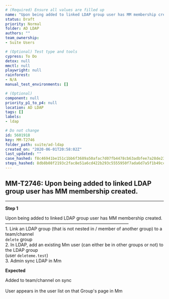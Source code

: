 ```yaml
---
# (Required) Ensure all values are filled up
name: "Upon being added to linked LDAP group user has MM membership created."
status: Draft
priority: Normal
folder: AD LDAP
authors: ""
team_ownership: 
- Suite Users

# (Optional) Test type and tools
cypress: To Do
detox: null
mmctl: null
playwright: null
rainforest: 
- N/A
manual_test_environments: []

# (Optional)
component: null
priority_p1_to_p4: null
location: AD LDAP
tags: []
labels: 
- ldap

# Do not change
id: 5601918
key: MM-T2746
folder_path: suite/ad-ldap
created_on: "2020-06-01T20:58:02Z"
last_updated: ""
case_hashed: f8c46941be151c1bb6f3689a50afac7d07fb4478cb63adbfee7a28de231236b23405f73d679657d8ba28dc397567de96
steps_hashed: 8db8b08f2193c2fac8e51a6cd422b293c5555950f7ada6d7a5f1b49cc530f2c8334850e53b35b419df7ccc618463515d
---
```


## MM-T2746: Upon being added to linked LDAP group user has MM membership created.

---

**Step 1**

Upon being added to linked LDAP group user has MM membership created.\
————————————————————————————\
1\. Link an LDAP group (that is not nested in / member of another group) to a team/channel\
`delete` group\
2\. In LDAP, add an existing Mm user (can either be in other groups or not) to the LDAP group\
(user `deleteme.test`)\
3\. Admin sync LDAP in Mm

**Expected**

Added to team/channel on sync\
\
User appears in the user list on that Group's page in Mm
